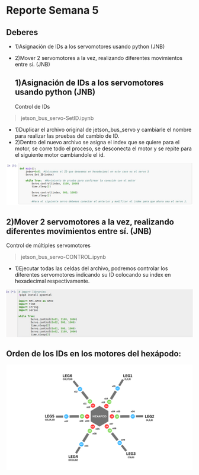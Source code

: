 
# Reporte Semana 5


## Deberes
- 1)Asignación de IDs a los servomotores usando python (JNB)
- 2)Mover 2 servomotores a la vez, realizando diferentes movimientos entre sí. (JNB)

  ## 1)Asignación de IDs a los servomotores usando python (JNB)
  Control de IDs
> jetson_bus_servo-SetID.ipynb

- 1)Duplicar el archivo original de jetson_bus_servo y cambiarle el nombre para realizar las pruebas del cambio de ID.
- 2)Dentro del nuevo archivo se asigna el index que se quiere para el motor, se corre todo el proceso, se desconecta el motor y se repite para el siguiente motor cambiandole el id.

![Set Servo ID](/Bitácora/Imágenes/SetID.PNG)

  ## 2)Mover 2 servomotores a la vez, realizando diferentes movimientos entre sí. (JNB)
  Control de múltiples servomotores
> jetson_bus_servo-CONTROL.ipynb
- 1)Ejecutar todas las celdas del archivo, podremos controlar los diferentes servomotores indicando su ID colocando su index en hexadecimal respectivamente.

![Set Servo ID](/Bitácora/Imágenes/ServoControl.PNG)


## Orden de los IDs en los motores del hexápodo:
![Set Servo ID](/Bitácora/Imágenes/OrdenIDs.png)



    

    
